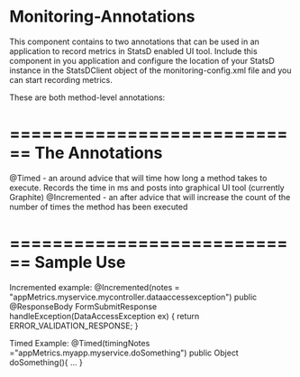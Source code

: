 # Monitoring-Annotations
This component contains to two annotations that can be used in an application to record metrics in StatsD enabled UI tool.
Include this component in you application and configure the location of your StatsD instance in the StatsDClient object of the monitoring-config.xml file and you can start recording metrics.
 
These are both method-level annotations:

==========================
== The Annotations
==========================
@Timed - an around advice that will time how long a method takes to execute.  Records the time in ms and posts into graphical UI tool (currently Graphite)
@Incremented - an after advice that will increase the count of the number of times the method has been executed


==========================
== Sample Use 
==========================
Incremented example:
@Incremented(notes = "appMetrics.myservice.mycontroller.dataaccessexception")
public @ResponseBody FormSubmitResponse handleException(DataAccessException ex) {
    return ERROR_VALIDATION_RESPONSE;
}

Timed Example:
@Timed(timingNotes ="appMetrics.myapp.myservice.doSomething")
public Object doSomething(){
   ...
}
